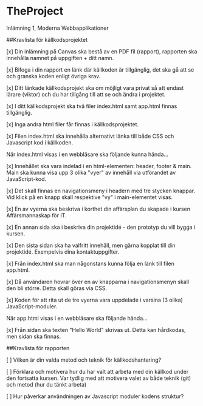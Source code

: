 # TheProject
Inlämning 1, Moderna Webbapplikationer

##Kravlista för källkodsprojektet

[x] Din inlämning på Canvas ska bestå av en PDF fil (rapport), rapporten ska innehålla namnet på uppgiften + ditt namn.	

[x] Bifoga i din rapport en länk där källkoden är tillgänglig, det ska gå att se och granska koden enligt övriga krav.

[x] Ditt länkade källkodsprojekt ska om möjligt vara privat så att endast lärare (viktor) och du har tillgång till att se och ändra i projektet.

[x] I ditt källkodsprojekt ska två filer index.html samt app.html finnas tillgänglig.

[x] Inga andra html filer får finnas i källkodsprojektet.

[x] Filen index.html ska innehålla alternativt länka till både CSS och Javascript kod i källkoden.
 

När index.html visas i en webbläsare ska följande kunna hända...

[x] Innehållet ska vara indelad i en html-elementen: header, footer & main. Main ska kunna visa upp 3 olika "vyer" av innehåll via utförandet av JavaScript-kod.

[x] Det skall finnas en navigationsmeny i headern med tre stycken knappar. Vid klick på en knapp skall respektive "vy" i main-elementet visas. 

[x] En av vyerna ska beskriva i korthet din affärsplan du skapade i kursen Affärsmannaskap för IT.

[x] En annan sida ska i beskriva din projektidé - den prototyp du vill bygga i kursen.

[x] Den sista sidan ska ha valfritt innehåll, men gärna kopplat till din projektidé. Exempelvis dina kontaktuppgifter.

[x] Från index.html ska man någonstans kunna följa en länk till filen app.html.

[x] Då användaren hovrar över en av knapparna i navigationsmenyn skall den bli större. Detta skall göras via CSS.

[x] Koden för att rita ut de tre vyerna vara uppdelade i varsina (3 olika) JavaScript-moduler.
 

När app.html visas i en webbläsare ska följande hända...

[x] Från sidan ska texten "Hello World" skrivas ut. Detta kan hårdkodas, men sidan ska finnas.
 
##Kravlista för rapporten

[ ] Vilken är din valda metod och teknik för källkodshantering?

[ ] Förklara och motivera hur du har valt att arbeta med din källkod under den fortsatta kursen. Var tydlig med att motivera valet av både teknik (git) och metod (hur du tänkt arbeta)

[ ] Hur påverkar användningen av Javascript moduler kodens struktur?